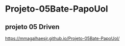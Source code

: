 # Projeto-05Bate-PapoUol

## projeto 05 Driven 
https://mmagalhaesjr.github.io/Projeto-05Bate-PapoUol/

